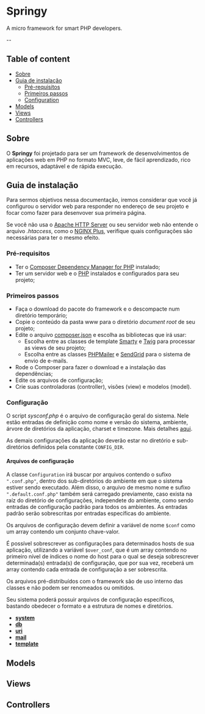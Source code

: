 # Springy

A micro framework for smart PHP developers.

--

## Table of content

*   [Sobre](#sobre)
*   [Guia de instalação](#guia-de-instalacao)
    *   [Pré-requisitos](#pre-requisitos)
    *   [Primeiros passos](#primeiros-passos)
    *   [Configuration](#configuration)
*   [Models](#models)
*   [Views](#views)
*   [Controllers](#controllers)

## Sobre

O **Springy** foi projetado para ser um framework de desenvolvimentos de
aplicações web em PHP no formato MVC, leve, de fácil aprendizado, rico em
recursos, adaptável e de rápida execução.

## Guia de instalação

Para sermos objetivos nessa documentação, iremos considerar que você já
configurou o servidor web para responder no endereço de seu projeto e focar como
fazer para desenvover sua primeira página.

Se você não usa o [Apache HTTP Server](http://httpd.apache.org/) ou seu servidor
web não entende o arquivo *.htaccess*, como o
[NGINX Plus](https://www.nginx.com/solutions/web-server/), verifique quais
configurações são necessárias para ter o mesmo efeito.

### Pré-requisitos

*   Ter o [Composer Dependency Manager for PHP](https://getcomposer.org/)
    instalado;
*   Ter um servidor web e o [PHP](http://www.php.net) instalados e configurados
    para seu projeto;

### Primeiros passos

*   Faça o download do pacote do framework e o descompacte num diretório
    temporário;
*   Copie o conteúdo da pasta www para o diretório *document root* de seu
    projeto;
*   Edite o arquivo [composer.json](/composer.json) e escolha as bibliotecas
    que irá usar:
    *   Escolha entre as classes de template [Smarty](http://www.smarty.net) e
        [Twig](http://twig.sensiolabs.org) para processar as views de seu
        projeto;
    *   Escolha entre as classes
        [PHPMailer](https://github.com/PHPMailer/PHPMailer) e
        [SendGrid](https://github.com/sendgrid/sendgrid-php) para o sistema de
        envio de e-mails.
*   Rode o Composer para fazer o download e a instalação das dependências;
*   Edite os arquivos de configuração;
*   Crie suas controladoras (controller), visões (view) e modelos (model).

### Configuração

O script *sysconf.php* é o arquivo de configuração geral do sistema. Nele estão
entradas de definição como nome e versão do sistema, ambiente, árvore de
diretórios da aplicação, charset e timezone. Mais detalhes
[aqui](/documentation/pt/sysconf.md).

As demais configurações da aplicação deverão estar no diretório e sub-diretórios
definidos pela constante `CONFIG_DIR`.

#### Arquivos de configuração

A classe `Configuration` irá buscar por arquivos contendo o sufixo
`".conf.php"`, dentro dos sub-diretórios do ambiente em que o sistema estiver
sendo executado. Além disso, o arquivo de mesmo nome e sufixo
`".default.conf.php"` também será carregado previamente, caso exista na raíz do
diretório de configurações, independete do ambiente, como sendo entradas de
configuração padrão para todos os ambientes. As entradas padrão serão
sobrescritas por entradas específicas do ambiente.

Os arquivos de configuração devem definir a variável de nome `$conf` como um
array contendo um conjunto chave-valor.

É possível sobrescrever as configurações para determinados hosts de sua
aplicação, utilizando a variável `$over_conf`, que é um array contendo no
primeiro nível de índices o nome do host para o qual se deseja sobrescrever
determinada(s) entrada(s) de configuração, que por sua vez, receberá um array
contendo cada entrada de configuração a ser sobrescrita.

Os arquivos pré-distribuídos com o framework são de uso interno das classes e
não podem ser renomeados ou omitidos.

Seu sistema poderá possuir arquivos de configuração específicos, bastando
obedecer o formato e a estrutura de nomes e diretórios.

-   **[system](/documentation/pt/conf/system.md)**
-   **[db](/documentation/pt/conf/db.md)**
-   **[uri](/documentation/pt/conf/uri.md)**
-   **[mail](/documentation/pt/conf/mail.md)**
-   **[template](/documentation/pt/conf/template.md)**

## Models

## Views

## Controllers